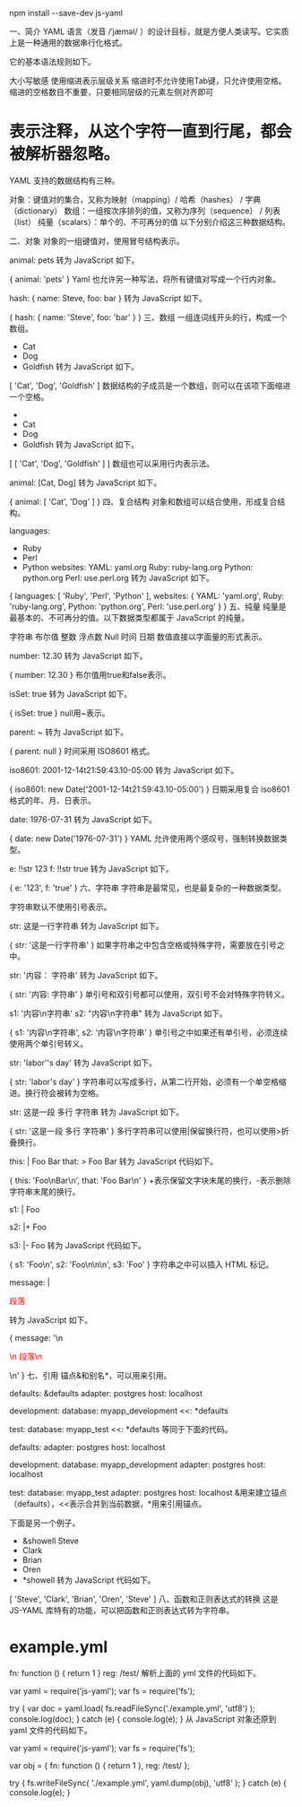 
npm install --save-dev js-yaml



























一、简介
YAML 语言（发音 /ˈjæməl/ ）的设计目标，就是方便人类读写。它实质上是一种通用的数据串行化格式。

它的基本语法规则如下。

大小写敏感
使用缩进表示层级关系
缩进时不允许使用Tab键，只允许使用空格。
缩进的空格数目不重要，只要相同层级的元素左侧对齐即可
# 表示注释，从这个字符一直到行尾，都会被解析器忽略。

YAML 支持的数据结构有三种。

对象：键值对的集合，又称为映射（mapping）/ 哈希（hashes） / 字典（dictionary）
数组：一组按次序排列的值，又称为序列（sequence） / 列表（list）
纯量（scalars）：单个的、不可再分的值
以下分别介绍这三种数据结构。

二、对象
对象的一组键值对，使用冒号结构表示。


animal: pets
转为 JavaScript 如下。


{ animal: 'pets' }
Yaml 也允许另一种写法，将所有键值对写成一个行内对象。


hash: { name: Steve, foo: bar } 
转为 JavaScript 如下。


{ hash: { name: 'Steve', foo: 'bar' } }
三、数组
一组连词线开头的行，构成一个数组。


- Cat
- Dog
- Goldfish
转为 JavaScript 如下。


[ 'Cat', 'Dog', 'Goldfish' ]
数据结构的子成员是一个数组，则可以在该项下面缩进一个空格。


-
 - Cat
 - Dog
 - Goldfish
转为 JavaScript 如下。


[ [ 'Cat', 'Dog', 'Goldfish' ] ]
数组也可以采用行内表示法。


animal: [Cat, Dog]
转为 JavaScript 如下。


{ animal: [ 'Cat', 'Dog' ] }
四、复合结构
对象和数组可以结合使用，形成复合结构。


languages:
 - Ruby
 - Perl
 - Python 
websites:
 YAML: yaml.org 
 Ruby: ruby-lang.org 
 Python: python.org 
 Perl: use.perl.org 
转为 JavaScript 如下。


{ languages: [ 'Ruby', 'Perl', 'Python' ],
  websites: 
   { YAML: 'yaml.org',
     Ruby: 'ruby-lang.org',
     Python: 'python.org',
     Perl: 'use.perl.org' } }
五、纯量
纯量是最基本的、不可再分的值。以下数据类型都属于 JavaScript 的纯量。

字符串
布尔值
整数
浮点数
Null
时间
日期
数值直接以字面量的形式表示。


number: 12.30
转为 JavaScript 如下。


{ number: 12.30 }
布尔值用true和false表示。


isSet: true
转为 JavaScript 如下。


{ isSet: true }
null用~表示。


parent: ~ 
转为 JavaScript 如下。


{ parent: null }
时间采用 ISO8601 格式。


iso8601: 2001-12-14t21:59:43.10-05:00 
转为 JavaScript 如下。


{ iso8601: new Date('2001-12-14t21:59:43.10-05:00') }
日期采用复合 iso8601 格式的年、月、日表示。


date: 1976-07-31
转为 JavaScript 如下。


{ date: new Date('1976-07-31') }
YAML 允许使用两个感叹号，强制转换数据类型。


e: !!str 123
f: !!str true
转为 JavaScript 如下。


{ e: '123', f: 'true' }
六、字符串
字符串是最常见，也是最复杂的一种数据类型。

字符串默认不使用引号表示。


str: 这是一行字符串
转为 JavaScript 如下。


{ str: '这是一行字符串' }
如果字符串之中包含空格或特殊字符，需要放在引号之中。


str: '内容： 字符串'
转为 JavaScript 如下。


{ str: '内容: 字符串' }
单引号和双引号都可以使用，双引号不会对特殊字符转义。


s1: '内容\n字符串'
s2: "内容\n字符串"
转为 JavaScript 如下。


{ s1: '内容\\n字符串', s2: '内容\n字符串' }
单引号之中如果还有单引号，必须连续使用两个单引号转义。


str: 'labor''s day' 
转为 JavaScript 如下。


{ str: 'labor\'s day' }
字符串可以写成多行，从第二行开始，必须有一个单空格缩进。换行符会被转为空格。


str: 这是一段
  多行
  字符串
转为 JavaScript 如下。


{ str: '这是一段 多行 字符串' }
多行字符串可以使用|保留换行符，也可以使用>折叠换行。


this: |
  Foo
  Bar
that: >
  Foo
  Bar
转为 JavaScript 代码如下。


{ this: 'Foo\nBar\n', that: 'Foo Bar\n' }
+表示保留文字块末尾的换行，-表示删除字符串末尾的换行。


s1: |
  Foo

s2: |+
  Foo


s3: |-
  Foo
转为 JavaScript 代码如下。


{ s1: 'Foo\n', s2: 'Foo\n\n\n', s3: 'Foo' }
字符串之中可以插入 HTML 标记。


message: |

  <p style="color: red">
    段落
  </p>
转为 JavaScript 如下。


{ message: '\n<p style="color: red">\n  段落\n</p>\n' }
七、引用
锚点&和别名*，可以用来引用。


defaults: &defaults
  adapter:  postgres
  host:     localhost

development:
  database: myapp_development
  <<: *defaults

test:
  database: myapp_test
  <<: *defaults
等同于下面的代码。


defaults:
  adapter:  postgres
  host:     localhost

development:
  database: myapp_development
  adapter:  postgres
  host:     localhost

test:
  database: myapp_test
  adapter:  postgres
  host:     localhost
&用来建立锚点（defaults），<<表示合并到当前数据，*用来引用锚点。

下面是另一个例子。


- &showell Steve 
- Clark 
- Brian 
- Oren 
- *showell 
转为 JavaScript 代码如下。


[ 'Steve', 'Clark', 'Brian', 'Oren', 'Steve' ]
八、函数和正则表达式的转换
这是 JS-YAML 库特有的功能，可以把函数和正则表达式转为字符串。


# example.yml
fn: function () { return 1 }
reg: /test/
解析上面的 yml 文件的代码如下。


var yaml = require('js-yaml');
var fs   = require('fs');

try {
  var doc = yaml.load(
    fs.readFileSync('./example.yml', 'utf8')
  );
  console.log(doc);
} catch (e) {
  console.log(e);
}
从 JavaScript 对象还原到 yaml 文件的代码如下。


var yaml = require('js-yaml');
var fs   = require('fs');

var obj = {
  fn: function () { return 1 },
  reg: /test/
};

try {
  fs.writeFileSync(
    './example.yml',
    yaml.dump(obj),
    'utf8'
  );
} catch (e) {
  console.log(e);
}